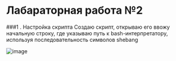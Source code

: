# Лабараторная работа №2

###1 . Настройка скрипта
Создаю скрипт, открываю его ввожу начальную строку, где указываю путь ĸ bash-интерпретатору, используя последовательность символов shebang

![image](https://github.com/user-attachments/assets/04f1a71d-3919-4bb9-9fb6-01198e144c8c)
